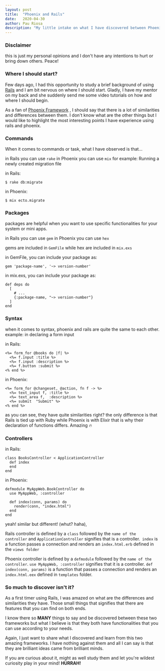 ```yaml
---
layout: post 
title:  "Phoenix and Rails"
date:   2020-04-30
author: Pau Riosa 
description: "My little intake on what I have discovered between Phoenix and Rails"
---
```


### Disclaimer

this is just my personal opinions and I don't have any intentions to hurt or bring down others. Peace!

### Where I should start?

Few days ago, I had this opportunity to study a brief background of using [Rails](https://rubyonrails.org/) and I am bit nervous on where I should start.
Gladly, I have my mentor on my back and she suddenly send me some video tutorials on how and where I should begin. 

As a fan of [Phoenix Framework](https://www.phoenixframework.org/) , I should say that there is a lot of similarities and differences between them. I don't know what are the other things but
I would like to highlight the most interesting points I have experience using rails and phoenix.

### Commands

When it comes to commands or task, what I have observed is that...

in Rails you can use `rake`
in Phoenix you can use `mix`
for example: Running a newly created migration file

in Rails: 
```
$ rake db:migrate
```

in Phoenix:

```
$ mix ecto.migrate
```

### Packages

packages are helpful when you want to use specific functionalities for your system or mini apps.

in Rails you can use `gem`
in Phoenix you can use `hex`

gems are included in `GemFile` while hex are included in `mix.exs`

in GemFile, you can include your package as:
```
gem 'package-name', '~> version-number'
```
in mix.exs, you can include your package as:

```
def deps do
  [
    # ...
    {:package-name, "~> version-number"}
  ]
end

```
### Syntax

when it comes to syntax, phoenix and rails are quite the same to each other.
example: in declaring a form input

in Rails:
```
<%= form_for @books do |f| %>
  <%= f.input :title %>
  <%= f.input :description %>
  <%= f.button :submit %>
<% end %>
```

in Phoenix:

```
<%= form_for @changeset, @action, fn f -> %>
  <%= text_input f, :title %>
  <%= text_area f,  :description %>
  <%= submit  "Submit" %>
<% end %>
```
as you can see, they have quite similarities right? the only difference is that 
Rails is tied up with Ruby while Phoenix is with Elixir that is why their declaration 
of functions differs. Amazing 🔥

### Controllers

in Rails:

```
class BooksController < ApplicationController
  def index
  end
end
```

in Phoenix:

```
defmodule MyAppWeb.BookController do
  use MyAppWeb, :controller

  def index(conn, params) do
    render(conn, "index.html")
  end
end
```


yeah! similar but different! (whut? haha), 

Rails controller is defined by a `class` followed by the `name of the controller` and `ApplicationController` signifies that is a controller.` index` is a function passes a connection and renders an `index.html.erb` defined in the `views folder`

Phoenix controller is defined by a `defmodule` followed by the `name of the controller`.
`use MyAppWeb, :controller` signifies that it is a controller. `def index(conn, params)` is a function that passes a connection and renders an `index.html.eex` defined in `templates` folder.

### So much to discover isn't it?

As a first timer using Rails, I was amazed on what are the differences and similarities they have. Those small things
that signifies that there are features that you can find on both ends.

I know there so **MANY** things to say and be discovered between these two frameworks but what I believe is that they both have functionalities that you can use according to your needs.

Again, I just want to share what I discovered and learn from this two amazing frameworks. I have nothing against them and all I can say is that they are brilliant ideas came from brilliant minds. 

If you are curious about it, might as well study them and let you're wildest curiosity play in your mind! **HURRAH!**

